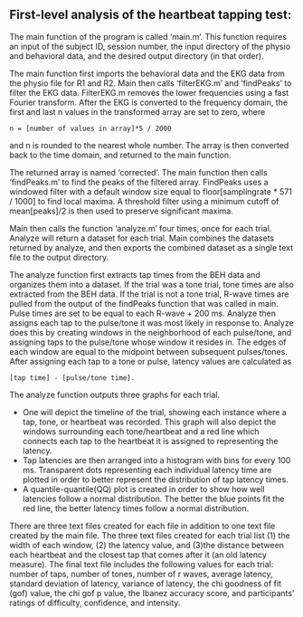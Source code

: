 ## First-level analysis of the heartbeat tapping test:

The main function of the program is called ‘main.m’. This function requires an input of the subject ID, session number, the input directory of the physio and behavioral data, and the desired output directory (in that order).

The main function first imports the behavioral data and the EKG data from the physio file for R1 and R2. Main then calls ‘filterEKG.m’ and ‘findPeaks’ to filter the EKG data. FilterEKG.m removes the lower frequencies using a fast Fourier transform. After the EKG is converted to the frequency domain, the first and last n values in the transformed array are set to zero, where 
	
	n = [number of values in array]*5 / 2000

and n is rounded to the nearest whole number. The array is then converted back to the time domain, and returned to the main function.

The returned array is named ‘corrected’. The main function then calls ‘findPeaks.m’ to find the peaks of the filtered array. FindPeaks uses a windowed filter with a default window size equal to floor[samplingrate * 571 / 1000] to find local maxima. A threshold filter using a minimum cutoff of mean[peaks]/2 is then used to preserve significant maxima.

Main then calls the function ‘analyze.m’ four times, once for each trial. Analyze will return a dataset for each trial. Main combines the datasets returned by analyze, and then exports the combined dataset as a single text file to the output directory.

The analyze function first extracts tap times from the BEH data and organizes them into a dataset. If the trial was a tone trial, tone times are also extracted from the BEH data. If the trial is not a tone trial, R-wave times are pulled from the output of the findPeaks function that was called in main. Pulse times are set to be equal to each R-wave + 200 ms. Analyze then assigns each tap to the pulse/tone it was most likely in response to. Analyze does this by creating windows in the neighborhood of each pulse/tone, and assigning taps to the pulse/tone whose window it resides in. The edges of each window are equal to the midpoint between subsequent pulses/tones. After assigning each tap to a tone or pulse, latency values are calculated as 

	[tap time] - [pulse/tone time].

The analyze function outputs three graphs for each trial. 
* One will depict the timeline of the trial, showing each instance where a tap, tone, or heartbeat was recorded. This graph will also depict the windows surrounding each tone/heartbeat and a red line which connects each tap to the heartbeat it is assigned to representing the latency.
* Tap latencies are then arranged into a histogram with bins for every 100 ms. Transparent dots representing each individual latency time are plotted in order to better represent the distribution of tap latency times.
* A quantile-quantile(QQ) plot is created in order to show how well latencies follow a normal distribution. The better the blue points fit the red line, the better latency times follow a normal distribution.

There are three text files created for each file in addition to one text file created by the main file. The three text files created for each trial list (1) the width of each window, (2) the latency value, and (3)the distance between each heartbeat and the closest tap that comes after it (an old latency measure). The final text file includes the following values for each trial: number of taps, number of tones, number of r waves, average latency, standard deviation of latency, variance of latency, the chi goodness of fit (gof) value, the chi gof p value, the Ibanez accuracy score, and participants’ ratings of difficulty, confidence, and intensity.
